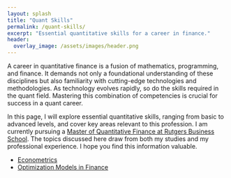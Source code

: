 ```yaml
---
layout: splash
title: "Quant Skills"
permalink: /quant-skills/
excerpt: "Essential quantitative skills for a career in finance."
header:
  overlay_image: /assets/images/header.png
---
```


A career in quantitative finance is a fusion of mathematics, programming, and finance. 
It demands not only a foundational understanding of these disciplines 
but also familiarity with cutting-edge technologies and methodologies. 
As technology evolves rapidly, so do the skills required in the quant field. 
Mastering this combination of competencies is crucial for success in a quant career.

In this page, I will explore essential quantitative skills, 
ranging from basic to advanced levels, and cover key areas relevant to this profession. 
I am currently pursuing a [Master of Quantitative Finance at Rutgers Business School](https://www.business.rutgers.edu/masters-quantitative-finance). 
The topics discussed here draw from both my studies and my professional experience. I hope you find this information valuable.


- [Econometrics](econometrics/econometrics.md)
- [Optimization Models in Finance ](optimization/optimization.md)

